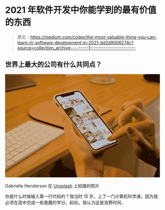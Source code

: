 # 2021 年软件开发中你能学到的最有价值的东西

> 原文：<https://medium.com/codex/the-most-valuable-thing-you-can-learn-in-software-development-in-2021-dd2d9006274c?source=collection_archive---------1----------------------->

## 世界上最大的公司有什么共同点？

![](img/ea83df9db897bc81ea5d7942979a5512.png)

Gabrielle Henderson 在 [Unsplash](https://unsplash.com?utm_source=medium&utm_medium=referral) 上拍摄的照片

你是什么时候输入第一行代码的？我当时 15 岁。上了一门计算机科学课，因为我必须在高中完成一些愚蠢的学分。起初，我认为这是浪费时间。